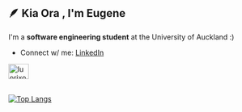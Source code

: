 ## 🪶 Kia Ora , I'm Eugene
I'm a **software engineering student** at the University of Auckland :)

- Connect w/ me: [LinkedIn](https://www.linkedin.com/in/eugene-j-chua/)

<p align="left">
<a href="https://www.linkedin.com/in/eugene-j-chua/" target="blank"><img align="center" src="https://raw.githubusercontent.com/rahuldkjain/github-profile-readme-generator/master/src/images/icons/Social/linked-in-alt.svg" alt="luorixo" height="30" width="40" /></a>
</p>


\
[![Top Langs](https://github-readme-stats.vercel.app/api/top-langs/?username=luorixo&layout=compact&theme=transparent)](https://github.com/anuraghazra/github-readme-stats)
